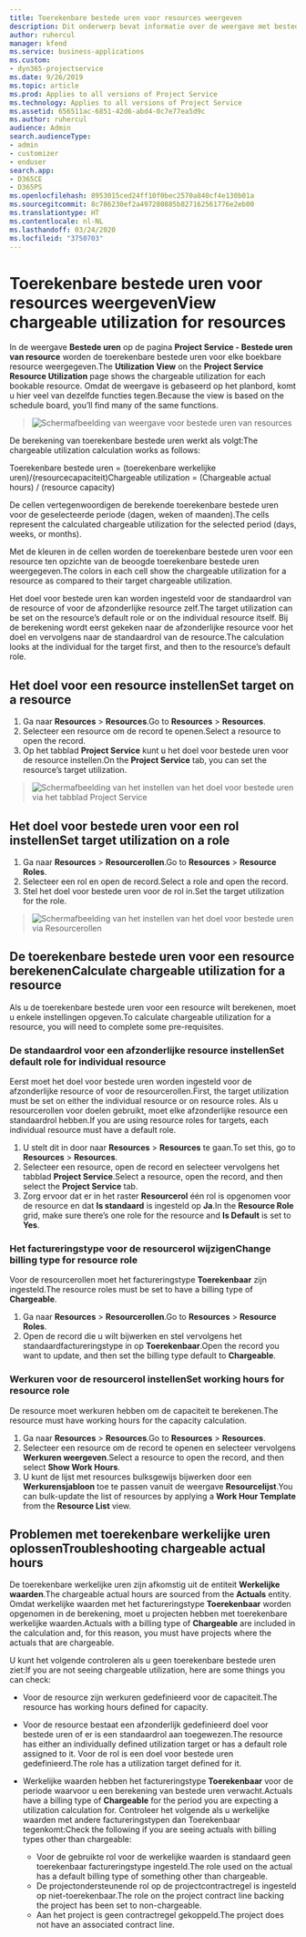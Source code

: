 ```yaml
---
title: Toerekenbare bestede uren voor resources weergeven
description: Dit onderwerp bevat informatie over de weergave met bestede uren van resources.
author: ruhercul
manager: kfend
ms.service: business-applications
ms.custom:
- dyn365-projectservice
ms.date: 9/26/2019
ms.topic: article
ms.prod: Applies to all versions of Project Service
ms.technology: Applies to all versions of Project Service
ms.assetid: 656511ac-6851-42d6-abd4-0c7e77ea5d9c
ms.author: ruhercul
audience: Admin
search.audienceType:
- admin
- customizer
- enduser
search.app:
- D365CE
- D365PS
ms.openlocfilehash: 8953015ced24ff10f0bec2570a840cf4e130b01a
ms.sourcegitcommit: 8c786230ef2a497280885b827162561776e2eb00
ms.translationtype: HT
ms.contentlocale: nl-NL
ms.lasthandoff: 03/24/2020
ms.locfileid: "3750703"
---
```

# <a name="view-chargeable-utilization-for-resources"></a><span data-ttu-id="40170-103">Toerekenbare bestede uren voor resources weergeven</span><span class="sxs-lookup"><span data-stu-id="40170-103">View chargeable utilization for resources</span></span>
 
<span data-ttu-id="40170-104">In de weergave **Bestede uren** op de pagina **Project Service - Bestede uren van resource** worden de toerekenbare bestede uren voor elke boekbare resource weergegeven.</span><span class="sxs-lookup"><span data-stu-id="40170-104">The **Utilization View** on the **Project Service Resource Utilization** page shows the chargeable utilization for each bookable resource.</span></span> <span data-ttu-id="40170-105">Omdat de weergave is gebaseerd op het planbord, komt u hier veel van dezelfde functies tegen.</span><span class="sxs-lookup"><span data-stu-id="40170-105">Because the view is based on the schedule board, you’ll find many of the same functions.</span></span>

> ![Schermafbeelding van weergave voor bestede uren van resources](media/FAQ-utilization-1.png)
 

<span data-ttu-id="40170-107">De berekening van toerekenbare bestede uren werkt als volgt:</span><span class="sxs-lookup"><span data-stu-id="40170-107">The chargeable utilization calculation works as follows:</span></span>

   <span data-ttu-id="40170-108">Toerekenbare bestede uren = (toerekenbare werkelijke uren)/(resourcecapaciteit)</span><span class="sxs-lookup"><span data-stu-id="40170-108">Chargeable utilization = (Chargeable actual hours) / (resource capacity)</span></span>

<span data-ttu-id="40170-109">De cellen vertegenwoordigen de berekende toerekenbare bestede uren voor de geselecteerde periode (dagen, weken of maanden).</span><span class="sxs-lookup"><span data-stu-id="40170-109">The cells represent the calculated chargeable utilization for the selected period (days, weeks, or months).</span></span>

<span data-ttu-id="40170-110">Met de kleuren in de cellen worden de toerekenbare bestede uren voor een resource ten opzichte van de beoogde toerekenbare bestede uren weergegeven.</span><span class="sxs-lookup"><span data-stu-id="40170-110">The colors in each cell show the chargeable utilization for a resource as compared to their target chargeable utilization.</span></span> 

<span data-ttu-id="40170-111">Het doel voor bestede uren kan worden ingesteld voor de standaardrol van de resource of voor de afzonderlijke resource zelf.</span><span class="sxs-lookup"><span data-stu-id="40170-111">The target utilization can be set on the resource’s default role or on the individual resource itself.</span></span> <span data-ttu-id="40170-112">Bij de berekening wordt eerst gekeken naar de afzonderlijke resource voor het doel en vervolgens naar de standaardrol van de resource.</span><span class="sxs-lookup"><span data-stu-id="40170-112">The calculation looks at the individual for the target first, and then to the resource’s default role.</span></span>

## <a name="set-target-on-a-resource"></a><span data-ttu-id="40170-113">Het doel voor een resource instellen</span><span class="sxs-lookup"><span data-stu-id="40170-113">Set target on a resource</span></span>

1. <span data-ttu-id="40170-114">Ga naar **Resources** \> **Resources**.</span><span class="sxs-lookup"><span data-stu-id="40170-114">Go to **Resources** \> **Resources**.</span></span> 
2. <span data-ttu-id="40170-115">Selecteer een resource om de record te openen.</span><span class="sxs-lookup"><span data-stu-id="40170-115">Select a resource to open the record.</span></span> 
3. <span data-ttu-id="40170-116">Op het tabblad **Project Service** kunt u het doel voor bestede uren voor de resource instellen.</span><span class="sxs-lookup"><span data-stu-id="40170-116">On the **Project Service** tab, you can set the resource’s target utilization.</span></span>

> ![Schermafbeelding van het instellen van het doel voor bestede uren via het tabblad Project Service](media/FAQ-utilization-2.png)
 
## <a name="set-target-utilization-on-a-role"></a><span data-ttu-id="40170-118">Het doel voor bestede uren voor een rol instellen</span><span class="sxs-lookup"><span data-stu-id="40170-118">Set target utilization on a role</span></span>

1. <span data-ttu-id="40170-119">Ga naar **Resources** \> **Resourcerollen**.</span><span class="sxs-lookup"><span data-stu-id="40170-119">Go to **Resources** \> **Resource Roles**.</span></span> 
2. <span data-ttu-id="40170-120">Selecteer een rol en open de record.</span><span class="sxs-lookup"><span data-stu-id="40170-120">Select a role and open the record.</span></span> 
3. <span data-ttu-id="40170-121">Stel het doel voor bestede uren voor de rol in.</span><span class="sxs-lookup"><span data-stu-id="40170-121">Set the target utilization for the role.</span></span>

> ![Schermafbeelding van het instellen van het doel voor bestede uren via Resourcerollen](media/FAQ-utilization-3.png)
 
## <a name="calculate-chargeable-utilization-for-a-resource"></a><span data-ttu-id="40170-123">De toerekenbare bestede uren voor een resource berekenen</span><span class="sxs-lookup"><span data-stu-id="40170-123">Calculate chargeable utilization for a resource</span></span>

<span data-ttu-id="40170-124">Als u de toerekenbare bestede uren voor een resource wilt berekenen, moet u enkele instellingen opgeven.</span><span class="sxs-lookup"><span data-stu-id="40170-124">To calculate chargeable utilization for a resource, you will need to complete some pre-requisites.</span></span> 

### <a name="set-default-role-for-individual-resource"></a><span data-ttu-id="40170-125">De standaardrol voor een afzonderlijke resource instellen</span><span class="sxs-lookup"><span data-stu-id="40170-125">Set default role for individual resource</span></span>

<span data-ttu-id="40170-126">Eerst moet het doel voor bestede uren worden ingesteld voor de afzonderlijke resource of voor de resourcerollen.</span><span class="sxs-lookup"><span data-stu-id="40170-126">First, the target utilization must be set on either the individual resource or on resource roles.</span></span> <span data-ttu-id="40170-127">Als u resourcerollen voor doelen gebruikt, moet elke afzonderlijke resource een standaardrol hebben.</span><span class="sxs-lookup"><span data-stu-id="40170-127">If you are using resource roles for targets, each individual resource must have a default role.</span></span> 

1. <span data-ttu-id="40170-128">U stelt dit in door naar **Resources** \> **Resources** te gaan.</span><span class="sxs-lookup"><span data-stu-id="40170-128">To set this, go to **Resources** \> **Resources**.</span></span> 
2. <span data-ttu-id="40170-129">Selecteer een resource, open de record en selecteer vervolgens het tabblad **Project Service**.</span><span class="sxs-lookup"><span data-stu-id="40170-129">Select a resource, open the record, and then select the **Project Service** tab.</span></span> 
3. <span data-ttu-id="40170-130">Zorg ervoor dat er in het raster **Resourcerol** één rol is opgenomen voor de resource en dat **Is standaard** is ingesteld op **Ja**.</span><span class="sxs-lookup"><span data-stu-id="40170-130">In the **Resource Role** grid, make sure there’s one role for the resource and **Is Default** is set to **Yes**.</span></span>
 
### <a name="change-billing-type-for-resource-role"></a><span data-ttu-id="40170-131">Het factureringstype voor de resourcerol wijzigen</span><span class="sxs-lookup"><span data-stu-id="40170-131">Change billing type for resource role</span></span>

<span data-ttu-id="40170-132">Voor de resourcerollen moet het factureringstype **Toerekenbaar** zijn ingesteld.</span><span class="sxs-lookup"><span data-stu-id="40170-132">The resource roles must be set to have a billing type of **Chargeable**.</span></span> 

1. <span data-ttu-id="40170-133">Ga naar **Resources** \> **Resourcerollen**.</span><span class="sxs-lookup"><span data-stu-id="40170-133">Go to **Resources** \> **Resource Roles**.</span></span> 
2. <span data-ttu-id="40170-134">Open de record die u wilt bijwerken en stel vervolgens het standaardfactureringstype in op **Toerekenbaar**.</span><span class="sxs-lookup"><span data-stu-id="40170-134">Open the record you want to update, and then set the billing type default to **Chargeable**.</span></span>

### <a name="set-working-hours-for-resource-role"></a><span data-ttu-id="40170-135">Werkuren voor de resourcerol instellen</span><span class="sxs-lookup"><span data-stu-id="40170-135">Set working hours for resource role</span></span>
 
<span data-ttu-id="40170-136">De resource moet werkuren hebben om de capaciteit te berekenen.</span><span class="sxs-lookup"><span data-stu-id="40170-136">The resource must have working hours for the capacity calculation.</span></span> 

1. <span data-ttu-id="40170-137">Ga naar **Resources** \> **Resources**.</span><span class="sxs-lookup"><span data-stu-id="40170-137">Go to **Resources** \> **Resources**.</span></span> 
2. <span data-ttu-id="40170-138">Selecteer een resource om de record te openen en selecteer vervolgens **Werkuren weergeven**.</span><span class="sxs-lookup"><span data-stu-id="40170-138">Select a resource to open the record, and then select **Show Work Hours**.</span></span> 
3. <span data-ttu-id="40170-139">U kunt de lijst met resources bulksgewijs bijwerken door een **Werkurensjabloon** toe te passen vanuit de weergave **Resourcelijst**.</span><span class="sxs-lookup"><span data-stu-id="40170-139">You can bulk-update the list of resources by applying a **Work Hour Template** from the **Resource List** view.</span></span>

## <a name="troubleshooting-chargeable-actual-hours"></a><span data-ttu-id="40170-140">Problemen met toerekenbare werkelijke uren oplossen</span><span class="sxs-lookup"><span data-stu-id="40170-140">Troubleshooting chargeable actual hours</span></span>

<span data-ttu-id="40170-141">De toerekenbare werkelijke uren zijn afkomstig uit de entiteit **Werkelijke waarden**.</span><span class="sxs-lookup"><span data-stu-id="40170-141">The chargeable actual hours are sourced from the **Actuals** entity.</span></span> <span data-ttu-id="40170-142">Omdat werkelijke waarden met het factureringstype **Toerekenbaar** worden opgenomen in de berekening, moet u projecten hebben met toerekenbare werkelijke waarden.</span><span class="sxs-lookup"><span data-stu-id="40170-142">Actuals with a billing type of **Chargeable** are included in the calculation and, for this reason, you must have projects where the actuals that are chargeable.</span></span>

<span data-ttu-id="40170-143">U kunt het volgende controleren als u geen toerekenbare bestede uren ziet:</span><span class="sxs-lookup"><span data-stu-id="40170-143">If you are not seeing chargeable utilization, here are some things you can check:</span></span>

- <span data-ttu-id="40170-144">Voor de resource zijn werkuren gedefinieerd voor de capaciteit.</span><span class="sxs-lookup"><span data-stu-id="40170-144">The resource has working hours defined for capacity.</span></span>
- <span data-ttu-id="40170-145">Voor de resource bestaat een afzonderlijk gedefinieerd doel voor bestede uren of er is een standaardrol aan toegewezen.</span><span class="sxs-lookup"><span data-stu-id="40170-145">The resource has either an individually defined utilization target or has a default role assigned to it.</span></span> <span data-ttu-id="40170-146">Voor de rol is een doel voor bestede uren gedefinieerd.</span><span class="sxs-lookup"><span data-stu-id="40170-146">The role has a utilization target defined for it.</span></span>
- <span data-ttu-id="40170-147">Werkelijke waarden hebben het factureringstype **Toerekenbaar** voor de periode waarvoor u een berekening van bestede uren verwacht.</span><span class="sxs-lookup"><span data-stu-id="40170-147">Actuals have a billing type of **Chargeable** for the period you are expecting a utilization calculation for.</span></span> <span data-ttu-id="40170-148">Controleer het volgende als u werkelijke waarden met andere factureringstypen dan Toerekenbaar tegenkomt:</span><span class="sxs-lookup"><span data-stu-id="40170-148">Check the following if you are seeing actuals with billing types other than chargeable:</span></span>

  - <span data-ttu-id="40170-149">Voor de gebruikte rol voor de werkelijke waarden is standaard geen toerekenbaar factureringstype ingesteld.</span><span class="sxs-lookup"><span data-stu-id="40170-149">The role used on the actual has a default billing type of something other than chargeable.</span></span>
  - <span data-ttu-id="40170-150">De projectondersteunende rol op de projectcontractregel is ingesteld op niet-toerekenbaar.</span><span class="sxs-lookup"><span data-stu-id="40170-150">The role on the project contract line backing the project has been set to non-chargeable.</span></span>
  - <span data-ttu-id="40170-151">Aan het project is geen contractregel gekoppeld.</span><span class="sxs-lookup"><span data-stu-id="40170-151">The project does not have an associated contract line.</span></span>


